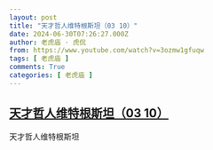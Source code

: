 ```yaml
---
layout: post
title: "天才哲人维特根斯坦（03 10）"
date: 2024-06-30T07:26:27.000Z
author: 老虎庙 · 虎侃
from: https://www.youtube.com/watch?v=3ozmw1gfuqw
tags: [ 老虎庙 ]
comments: True
categories: [ 老虎庙 ]
---
```

<!--1719732387000-->
[天才哲人维特根斯坦（03 10）](https://www.youtube.com/watch?v=3ozmw1gfuqw)
------

<div>
天才哲人维特根斯坦
</div>
